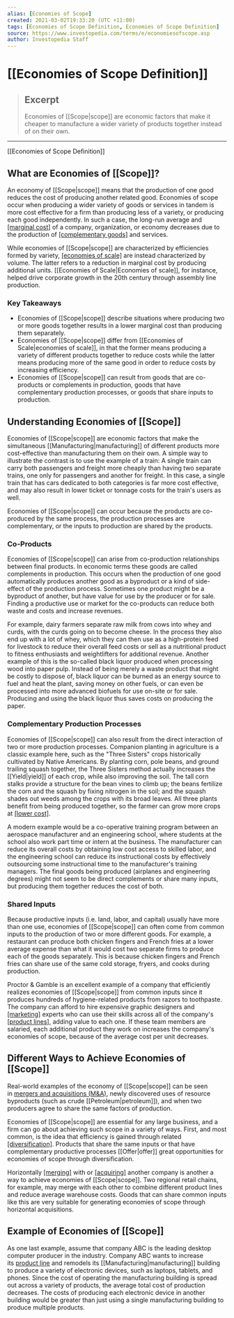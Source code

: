 ```yaml
---
alias: [Economies of Scope]
created: 2021-03-02T19:33:20 (UTC +11:00)
tags: [Economies of Scope Definition, Economies of Scope Definition]
source: https://www.investopedia.com/terms/e/economiesofscope.asp
author: Investopedia Staff
---
```


# [[Economies of Scope Definition]]

> ## Excerpt
> Economies of [[Scope|scope]] are economic factors that make it cheaper to manufacture a wider variety of products together instead of on their own.

---

[[Economies of Scope Definition]]
## What are Economies of [[Scope]]?

An economy of [[Scope|scope]] means that the production of one good reduces the cost of producing another related good. Economies of scope occur when producing a wider variety of goods or services in tandem is more cost effective for a firm than producing less of a variety, or producing each good independently. In such a case, the long-run average and [[marginal cost]](https://www.investopedia.com/terms/m/marginalcostofproduction.asp) of a company, organization, or economy decreases due to the production of [[complementary goods]](https://www.investopedia.com/terms/c/complement.asp) and services.

While economies of [[Scope|scope]] are characterized by efficiencies formed by variety, [[economies of scale]](https://www.investopedia.com/terms/e/economiesofscale.asp) are instead characterized by volume. The latter refers to a reduction in marginal cost by producing additional units. [[Economies of Scale|Economies of scale]], for instance, helped drive corporate growth in the 20th century through assembly line production.

### Key Takeaways

-   Economies of [[Scope|scope]] describe situations where producing two or more goods together results in a lower marginal cost than producing them separately.
-   Economies of [[Scope|scope]] differ from [[Economies of Scale|economies of scale]], in that the former means producing a variety of different products together to reduce costs while the latter means producing more of the same good in order to reduce costs by increasing efficiency.
-   Economies of [[Scope|scope]] can result from goods that are co-products or complements in production, goods that have complementary production processes, or goods that share inputs to production.

## Understanding Economies of [[Scope]]

Economies of [[Scope|scope]] are economic factors that make the simultaneous [[Manufacturing|manufacturing]] of different products more cost-effective than manufacturing them on their own. A simple way to illustrate the contrast is to use the example of a train: A single train can carry both passengers and freight more cheaply than having two separate trains, one only for passengers and another for freight. In this case, a single train that has cars dedicated to both categories is far more cost effective, and may also result in lower ticket or tonnage costs for the train's users as well.

Economies of [[Scope|scope]] can occur because the products are co-produced by the same process, the production processes are complementary, or the inputs to production are shared by the products.

### Co-Products

Economies of [[Scope|scope]] can arise from co-production relationships between final products. In economic terms these goods are called complements in production. This occurs when the production of one good automatically produces another good as a byproduct or a kind of side-effect of the production process. Sometimes one product might be a byproduct of another, but have value for use by the producer or for sale. Finding a productive use or market for the co-products can reduce both waste and costs and increase revenues.

For example, dairy farmers separate raw milk from cows into whey and curds, with the curds going on to become cheese. In the process they also end up with a lot of whey, which they can then use as a high-protein feed for livestock to reduce their overall feed costs or sell as a nutritional product to fitness enthusiasts and weightlifters for additional revenue. Another example of this is the so-called black liquor produced when processing wood into paper pulp. Instead of being merely a waste product that might be costly to dispose of, black liquor can be burned as an energy source to fuel and heat the plant, saving money on other fuels, or can even be processed into more advanced biofuels for use on-site or for sale. Producing and using the black liquor thus saves costs on producing the paper.

### Complementary Production Processes

Economies of [[Scope|scope]] can also result from the direct interaction of two or more production processes. Companion planting in agriculture is a classic example here, such as the "Three Sisters" crops historically cultivated by Native Americans. By planting corn, pole beans, and ground trailing squash together, the Three Sisters method actually increases the [[Yield|yield]] of each crop, while also improving the soil. The tall corn stalks provide a structure for the bean vines to climb up; the beans fertilize the corn and the squash by fixing nitrogen in the soil; and the squash shades out weeds among the crops with its broad leaves. All three plants benefit from being produced together, so the farmer can grow more crops at [[lower cost]](https://www.investopedia.com/terms/l/low-cost-producer.asp).

A modern example would be a co-operative training program between an aerospace manufacturer and an engineering school, where students at the school also work part time or intern at the business. The manufacturer can reduce its overall costs by obtaining low cost access to skilled labor, and the engineering school can reduce its instructional costs by effectively outsourcing some instructional time to the manufacturer's training managers. The final goods being produced (airplanes and engineering degrees) might not seem to be direct complements or share many inputs, but producing them together reduces the cost of both.

### Shared Inputs

Because productive inputs (i.e. land, labor, and capital) usually have more than one use, economies of [[Scope|scope]] can often come from common inputs to the production of two or more different goods. For example, a restaurant can produce both chicken fingers and French fries at a lower average expense than what it would cost two separate firms to produce each of the goods separately. This is because chicken fingers and French fries can share use of the same cold storage, fryers, and cooks during production.

Proctor & Gamble is an excellent example of a company that efficiently realizes economies of [[Scope|scope]] from common inputs since it produces hundreds of hygiene-related products from razors to toothpaste. The company can afford to hire expensive graphic designers and [[marketing]](https://www.investopedia.com/terms/m/marketing.asp) experts who can use their skills across all of the company's [[product lines]](https://www.investopedia.com/terms/p/product-line.asp), adding value to each one. If these team members are salaried, each additional product they work on increases the company's economies of scope, because of the average cost per unit decreases.

## Different Ways to Achieve Economies of [[Scope]]

Real-world examples of the economy of [[Scope|scope]] can be seen in [mergers and acquisitions (M&A)](https://www.investopedia.com/terms/m/mergersandacquisitions.asp), newly discovered uses of resource byproducts (such as crude [[Petroleum|petroleum]]), and when two producers agree to share the same factors of production. 

Economies of [[Scope|scope]] are essential for any large business, and a firm can go about achieving such scope in a variety of ways. First, and most common, is the idea that efficiency is gained through related [[diversification]](https://www.investopedia.com/terms/d/[[Diversification|diversification]].asp). Products that share the same inputs or that have complementary productive processes [[Offer|offer]] great opportunities for economies of scope through diversification.

Horizontally [[merging]](https://www.investopedia.com/terms/m/merger.asp) with or [[acquiring]](https://www.investopedia.com/terms/a/acquisition.asp) another company is another a way to achieve economies of [[Scope|scope]]. Two regional retail chains, for example, may merge with each other to combine different product lines and reduce average warehouse costs. Goods that can share common inputs like this are very suitable for generating economies of scope through horizontal acquisitions.

## Example of Economies of [[Scope]]

As one last example, assume that company ABC is the leading desktop computer producer in the industry. Company ABC wants to increase its [product line](https://www.investopedia.com/terms/p/product-line.asp) and remodels its [[Manufacturing|manufacturing]] building to produce a variety of electronic devices, such as laptops, tablets, and phones. Since the cost of operating the manufacturing building is spread out across a variety of products, the average total cost of production decreases. The costs of producing each electronic device in another building would be greater than just using a single manufacturing building to produce multiple products.
